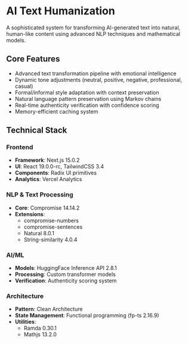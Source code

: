 # AI Text Humanization

A sophisticated system for transforming AI-generated text into natural, human-like content using advanced NLP techniques and mathematical models.

## Core Features

- Advanced text transformation pipeline with emotional intelligence
- Dynamic tone adjustments (neutral, positive, negative, professional, casual)
- Formal/informal style adaptation with context preservation
- Natural language pattern preservation using Markov chains
- Real-time authenticity verification with confidence scoring
- Memory-efficient caching system

## Technical Stack

### Frontend

- **Framework**: Next.js 15.0.2
- **UI**: React 19.0.0-rc, TailwindCSS 3.4
- **Components**: Radix UI primitives
- **Analytics**: Vercel Analytics

### NLP & Text Processing

- **Core**: Compromise 14.14.2
- **Extensions**:
  - compromise-numbers
  - compromise-sentences
  - Natural 8.0.1
  - String-similarity 4.0.4

### AI/ML

- **Models**: HuggingFace Inference API 2.8.1
- **Processing**: Custom transformer models
- **Verification**: Authenticity scoring system

### Architecture

- **Pattern**: Clean Architecture
- **State Management**: Functional programming (fp-ts 2.16.9)
- **Utilities**:
  - Ramda 0.30.1
  - Mathjs 13.2.0
